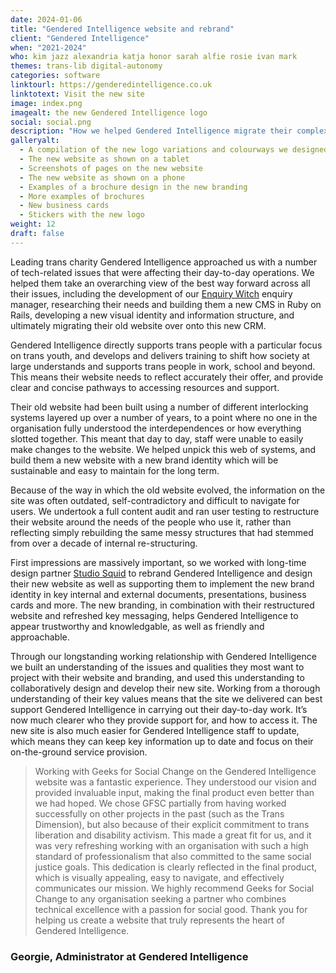 ```yaml
---
date: 2024-01-06
title: "Gendered Intelligence website and rebrand"
client: "Gendered Intelligence"
when: "2021-2024"
who: kim jazz alexandria katja honor sarah alfie rosie ivan mark
themes: trans-lib digital-autonomy
categories: software
linktourl: https://genderedintelligence.co.uk
linktotext: Visit the new site
image: index.png
imagealt: the new Gendered Intelligence logo
social: social.png
description: "How we helped Gendered Intelligence migrate their complex, outdated website onto a new CRM that will better enable them to support their users and administrate their workload, and gave them a new look in the process."
galleryalt:
  - A compilation of the new logo variations and colourways we designed for Gendered Intelligence
  - The new website as shown on a tablet
  - Screenshots of pages on the new website 
  - The new website as shown on a phone
  - Examples of a brochure design in the new branding
  - More examples of brochures
  - New business cards 
  - Stickers with the new logo  
weight: 12
draft: false 
---
```


Leading trans charity Gendered Intelligence approached us with a number of tech-related issues that were affecting their day-to-day operations. We helped them take an overarching view of the best way forward across all their issues, including the development of our [Enquiry Witch](https://gfsc.studio/project/enquiry-witch/) enquiry manager, researching their needs and building them a new CMS in Ruby on Rails, developing a new visual identity and information structure, and ultimately migrating their old website over onto this new CRM.

Gendered Intelligence directly supports trans people with a particular focus on trans youth, and develops and delivers training to shift how society at large understands and supports trans people in work, school and beyond. This means their website needs to reflect accurately their offer, and provide clear and concise pathways to accessing resources and support. 

Their old website had been built using a number of different interlocking systems layered up over a number of years, to a point where no one in the organisation fully understood the interdependences or how everything slotted together. This meant that day to day, staff were unable to easily make changes to the website. We helped unpick this web of systems, and build them a new website with a new brand identity which will be sustainable and easy to maintain for the long term.

Because of the way in which the old website evolved, the information on the site was often outdated, self-contradictory and difficult to navigate for users. We undertook a full content audit and ran user testing to restructure their website around the needs of the people who use it, rather than reflecting simply rebuilding the same messy structures that had stemmed from over a decade of internal re-structuring. 

First impressions are massively important, so we worked with long-time design partner [Studio Squid](https://studiosquid.co.uk/) to rebrand Gendered Intelligence and design their new website as well as supporting them to implement the new brand identity in key internal and external documents, presentations, business cards and more. The new branding, in combination with their restructured website and refreshed key messaging, helps Gendered Intelligence to appear trustworthy and knowledgable, as well as friendly and approachable. 

Through our longstanding working relationship with Gendered Intelligence we built an understanding of the issues and qualities they most want to project with their website and branding, and used this understanding to collaboratively design and develop their new site. Working from a thorough understanding of their key values means that the site we delivered can best support Gendered Intelligence in carrying out their day-to-day work. It’s now much clearer who they provide support for, and how to access it. The new site is also much easier for Gendered Intelligence staff to update, which means they can keep key information up to date and focus on their on-the-ground service provision.

> Working with Geeks for Social Change on the Gendered Intelligence website was a fantastic experience. They understood our vision and provided invaluable input, making the final product even better than we had hoped. We chose GFSC partially from having worked successfully on other projects in the past (such as the Trans Dimension), but also because of their explicit commitment to trans liberation and disability activism. This made a great fit for us, and it was very refreshing working with an organisation with such a high standard of professionalism that also committed to the same social justice goals. This dedication is clearly reflected in the final product, which is visually appealing, easy to navigate, and effectively communicates our mission. We highly recommend Geeks for Social Change to any organisation seeking a partner who combines technical excellence with a passion for social good. Thank you for helping us create a website that truly represents the heart of Gendered Intelligence.

### Georgie, Administrator at Gendered Intelligence

